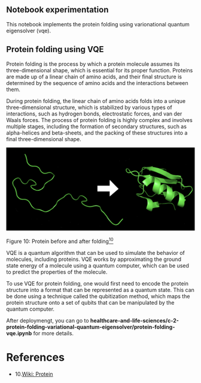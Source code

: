 ## Notebook experimentation

This notebook implements the protein folding
using varionational quantum eigensolver (vqe).

## Protein folding using VQE

Protein folding is the process by which a protein molecule assumes its three-dimensional shape, which is essential for its proper function. Proteins are made up of a linear chain of amino acids, and their final structure is determined by the sequence of amino acids and the interactions between them.

During protein folding, the linear chain of amino acids folds into a unique three-dimensional structure, which is stabilized by various types of interactions, such as hydrogen bonds, electrostatic forces, and van der Waals forces. The process of protein folding is highly complex and involves multiple stages, including the formation of secondary structures, such as alpha-helices and beta-sheets, and the packing of these structures into a final three-dimensional shape.

![Protein](../../images/protein-folding.png)

Figure 10: Protein before and after folding[<sup>10</sup>](#wiki-protein)

VQE is a quantum algorithm that can be used 
to simulate the behavior of molecules, 
including proteins. VQE works by approximating 
the ground state energy of a molecule using 
a quantum computer, which can be used to 
predict the properties of the molecule.

To use VQE for protein folding, one would 
first need to encode the protein structure into a format that can be represented as a 
quantum state. This can be done using a 
technique called the qubitization method, 
which maps the protein structure onto a set of qubits that can be manipulated by the quantum computer. 

After deploymengt, you can go to **healthcare-and-life-sciences/c-2-protein-folding-variational-quantum-eigensolver/protein-folding-vqe.ipynb** for more details.

# References
<div id='wiki-protein'></div>

- 10.[Wiki: Protein](https://en.wikipedia.org/wiki/Protein_folding)

